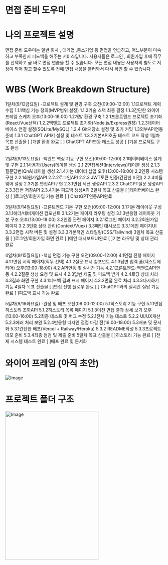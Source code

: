 # 면접 준비 도우미
# 나의 프로젝트 설명
면접 준비 도우미는 일반 회사 , 대기업 ,중소기업 등 면접을 연습하고, 어느부분이 미숙하고 부족한지 피드백을 해주는 서비스입니다. 사용자들은 로그인 , 회원가입 후에 직무를 선택하고 곧 바로 면접 연습을 할 수 있습니다. 모든 면접 내용은 사용자의 별도로 저장이 되어 참고 할수 있도록 전에 면접 내용을 불러와서 다시 확인 할 수 있습니다.
# WBS (Work Breakdown Structure)
1일차(9/12금요일) -프로젝트 설계 및 환경 구축 오전(09:00-12:00) 1.1프로젝트 계획 수립 1.1.1핵심 기능 정의(MVP범위 설정) 1.1.2기술 스택 최종 결정 1.1.3간단한 와이어프레임 스케치 오후(13:00-18:00) 1.2개발 환경 구축 1.2.1프론트엔드 프로젝트 초기화(React/Vue선택) 1.2.2백엔드 프로젝트 초기화(Node.js/Express권장) 1.2.3데이터베이스 연결 설정(SQLite/MySQL) 1.2.4 Git저장소 설정 및 초기 커밋 1.3외부API연동 준비 1.3.1 ChatGPT API키 설정 및 테스트 1.3.2기본API호출 테스트 코드 작성 1일차 목표 산출물 [ ]개발 환경 완료 [ ] ChatGPT API연동 테스트 성공 [ ]기본 프로젝트 구조 완성  

2일차(9/13토요일) -백엔드 핵심 기능 구현 오전(09:00-12:00) 2.1데이터베이스 설계 및 구현 2.1.1사용자(Users)테이블 생성 2.1.2면접세션(Interviews)테이블 생성 2.1.3질문답변(QnA)테이블 생성 2.1.4기본 데이터 삽입 오후(13:00-18:00) 2.2인증 시스템 구현 2.2.1회원가입API 2.2.2로그인API 2.2.3 JWT토큰 인증(간단한 버전) 2.2.4미들웨어 설정 2.3기본 면접API구현 2.3.1면접 세션 생성API 2.3.2 ChatGPT질문 생성API 2.3.3답변 저장API 2.3.4기본 피드백 생성API 2일차 목표 산출물 [ ]데이터베이스 완성 [ ]로그인/회원가입 기능 완료 [ ] ChatGPT연동API완료  

3일차(9/14일요일) -프론트엔드 기본 구현 오전(09:00-12:00) 3.1기본 레이아웃 구성 3.1.1헤더/네비게이션 컴포넌트 3.1.2기본 페이지 라우팅 설정 3.1.3반응형 레이아웃 기본 구조 오후(13:00-18:00) 3.2인증 관련 페이지 3.2.1로그인 페이지 3.2.2회원가입 페이지 3.2.3인증 상태 관리(Context/Vuex) 3.3메인 대시보드 3.3.1메인 페이지UI 3.3.2면접 시작 버튼 및 설정 3.3.3기본적인 스타일링(CSS/Tailwind) 3일차 목표 산출물 [ ]로그인/회원가입 화면 완료 [ ]메인 대시보드UI완료 [ ]기본 라우팅 및 상태 관리 완료  

4일차(9/15월요일) -핵심 면접 기능 구현 오전(09:00-12:00) 4.1면접 진행 페이지 4.1.1면접 시작 페이지(직무 선택) 4.1.2질문 표시 컴포넌트 4.1.3답변 입력 폼(텍스트에리어) 오후(13:00-18:00) 4.2 API연동 및 실시간 기능 4.2.1프론트엔드-백엔드API연동 4.2.2질문 생성 요청 및 표시 4.2.3답변 제출 및 피드백 받기 4.2.4로딩 상태 처리 4.3결과 화면 구현 4.3.1피드백 결과 표시 페이지 4.3.2면접 완료 처리 4.3.3다시하기 기능 4일차 목표 산출물 [ ]면접 진행 플로우 완료 [ ] ChatGPT와의 실시간 질답 기능 완료 [ ]피드백 표시 기능 완료  

5일차(9/16화요일) -완성 및 배포 오전(09:00-12:00) 5.1히스토리 기능 구현 5.1.1면접 히스토리 조회API 5.1.2히스토리 목록 페이지 5.1.3이전 면접 결과 상세 보기 오후(13:00-16:00) 5.2최종 테스트 및 버그 수정 5.2.1전체 기능 테스트 5.2.2 UI/UX개선 5.2.3에러 처리 보완 5.2.4반응형 디자인 점검 마감 전(16:00-18:00) 5.3배포 및 문서화 5.3.1간단한 배포(Vercel + Railway/Heroku) 5.3.2 README작성 5.3.3프로젝트 데모 준비 5.3.4최종 점검 및 제출 준비 5일차 목표 산출물 [ ]히스토리 기능 완료 [ ]전체 시스템 테스트 완료 [ ]배포 완료 및 문서화

# 와이어 프레임 (아직 초안)
![Image](https://github.com/user-attachments/assets/7e1ae888-6ec0-4f2a-b88e-5227bf695f99)

# 프로젝트 폴더 구조
<img width="297" height="474" alt="Image" src="https://github.com/user-attachments/assets/ca51e293-c12c-45d2-88c8-ce8a4171b07a" />
